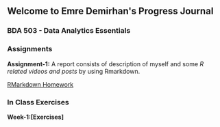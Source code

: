
## Welcome to Emre Demirhan's Progress Journal
### BDA 503 - Data Analytics Essentials

### Assignments
**Assignment-1:**  A report consists of description of myself and some *R related videos and posts* by using Rmarkdown. 

[RMarkdown Homework](https://pjournal.github.io/mef04-demirhanemre/Assignment1-Deneme.html)

### In Class Exercises

**Week-1:[Exercises]** 

